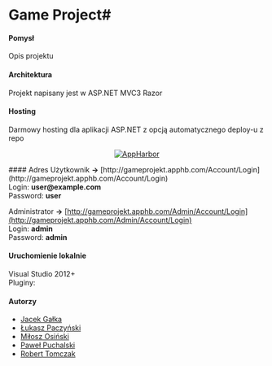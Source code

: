 # Game Project#
#### Pomysł
Opis projektu
#### Architektura
Projekt napisany jest w ASP.NET MVC3 Razor
#### Hosting
Darmowy hosting dla aplikacji ASP.NET z opcją automatycznego deploy-u z repo
<p align="center" >
  <a href="https://appharbor.com/" target="_blank">
  <img src="http://blog.newrelic.com/wp-content/uploads/appharbor_logo.png" alt="AppHarbor" title="AppHarbor">
  </a>
</p>
#### Adres
Użytkownik <b>-></b> [http://gameprojekt.apphb.com/Account/Login](http://gameprojekt.apphb.com/Account/Login)<br>
Login: <b>user@example.com</b><br>
Password: <b>user</b>

Administrator <b>-></b> [http://gameprojekt.apphb.com/Admin/Account/Login](http://gameprojekt.apphb.com/Admin/Account/Login)<br>
Login: <b>admin</b><br>
Password: <b>admin</b>
#### Uruchomienie lokalnie
Visual Studio 2012+<br>
Pluginy:
#### Autorzy
- [Jacek Gałka](https://github.com/jgalka)
- [Łukasz Paczyński](https://github.com/luki00765)
- [Miłosz Osiński](https://github.com/mosinski)
- [Paweł Puchalski](https://github.com/defis)
- [Robert Tomczak](https://github.com/roberttomczak)
